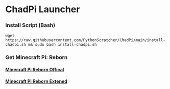 # ChadPi Launcher
### Install Script (Bash)
```wget https://raw.githubusercontent.com/PythonScratcher/ChadPi/main/install-chadpi.sh && sudo bash install-chadpi.sh```
### Get Minecraft Pi: Reborn
#### [Minecraft Pi Reborn Offical](https://jenkins.thebrokenrail.com/job/minecraft-pi-reborn/job/master/)
#### [Minecraft Pi Reborn Extened](https://github.com/NoozSBC/mcpi-reborn-extended/releases/latest)
